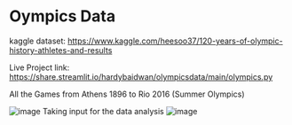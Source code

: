 # Oympics Data
kaggle dataset: https://www.kaggle.com/heesoo37/120-years-of-olympic-history-athletes-and-results

Live Project link: https://share.streamlit.io/hardybaidwan/olympicsdata/main/olympics.py

All the Games from Athens 1896 to Rio 2016 (Summer Olympics)

![image](https://user-images.githubusercontent.com/67311692/137612863-40ff4395-e3ac-4391-a933-870d991e93ad.png)
Taking input for the data analysis
![image](https://user-images.githubusercontent.com/67311692/137612902-f46f7b5f-f72d-4687-8d1b-57a5bc513773.png)
